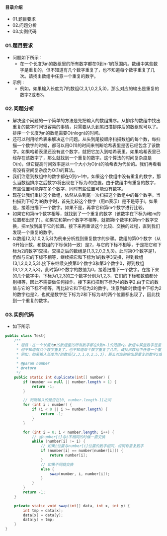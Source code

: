 #### 目录介绍
- 01.题目要求
- 02.问题分析
- 03.实例代码










### 01.题目要求
- 问题如下所示：
    - 在一个长度为n的数组里的所有数字都在0到n-1的范围内。数组中某些数字是重复的，但不知道有几个数字重复了，也不知道每个数字重复了几次。请找出数组中任意一个重复的数字。
- 示例 :
    - 例如，如果输入长度为7的数组{2,3,1,0,2,5,3}，那么对应的输出是重复的数字2或者3。




### 02.问题分析
- 解决这个问题的一个简单的方法是先把输入的数组排序。从排序的数组中找出重复的数字时间很容易的事情，只需要从头到尾扫描排序后的数组就可以了。排序一个长度为n的数组需要O(nlogn)的时间。 
- 还可以利用哈希表来解决这个问题。从头到尾按顺序扫描数组的每个数，每扫描一个数字的时候，都可以用O(1)的时间来判断哈希表里是否已经包含了该数字。如果哈希表里还没有这个数字，就把它加入到哈希表里。如果哈希表里已经存在该数字了，那么就找到一个重复的数字。这个算法的时间复杂度是O(n)，但它提高时间效率是以一个大小为O(n)的哈希表为代价的。我们再看看有没有空间复杂度为O(1)的算法。 
- 我们注意到数组中的数字都在0到n-1中。如果这个数组中没有重复的数字，那么当数组排序之后数字i将出现在下标为i的位置。由于数组中有重复的数字，有些位置可能存在多个数字，同时有些位置可能没有数字。 
- 现在让我们重排这个数组，依然从头到尾一次扫描这个数组中的每个数字。当扫描到下标为i的数字时，首先比较这个数字（用m表示）是不是等于i。如果是，接着扫描下一个数字。如果不是，再拿它和第m个数字进行比较。 
- 如果它和第m个数字相等，就找到了一个重复的数字（该数字在下标为i和m的位置都出现了）。如果它和第m个数字不相等，就把第i个数字和第m个数字交换，把m放到属于它的位置。接下来再重读这个比较、交换的过程，直到我们发现一个重复的数字。 
- 以数组{2,3,1,0,2,5,3}为例来分析找到重复数字的步骤。数组的第0个数字（从0开始计数，和数组的下标保持一致）是2，与它的下标不相等，于是把它和下标为2的数字1交换。交换之后的数组是{1,3,2,0,2,5,3}。此时第0个数字是1，仍然与它的下标不相等，继续把它和下标为1的数字3交换，得到数组{3,1,2,0,2,5,3}.接下来继续交换第0个数字3和第3个数字0，得到数组{0,1,2,3,2,5,3}。此时第0个数字的数值为0，接着扫描下一个数字。在接下来的几个数字中，下标为1,2,3的三个数字分别为1,2,3，它们的下标和数值都分别相等，因此不需要做任何操作。接下来扫描到下标为4的数字2.由于它的数值与它的下标不相等，再比较它和下标为2的数字。注意到此时数组中下标为2的数字也是2，也就是数字在下标为2和下标为4的两个位置都出现了，因此找到一个重复的数字。


### 03.实例代码
- 如下所示
```java
public class Test{
    /**
     * 题目：在一个长度为n的数组里的所有数字都在0到n-1的范围内。数组中某些数字是重复的，
     * 但不知道有几个数字重复了，也不知道每个数字重复了几次。请找出数组中任意一个重复的数字。
     * 例如，如果输入长度为7的数组{2,3,1,0,2,5,3}，那么对应的输出是重复的数字2或者。
     *
     * @param number
     * @return
     */
    public static int duplicate(int[] number) {
        if (number == null || number.length < 1) {
            return -1;
        }

        // 判断输入的是否在[0, number.length-1]之间
        for (int i : number) {
            if (i < 0 || i >= number.length) {
                return -1;
            }
        }

        for (int i = 0; i < number.length; i++) {
            // 当number[i]与i不相同的时候一直交换
            while (number[i] != i) {
                // 如果i位置与number[i]位置的数字相同，说明有重复数字
                if (number[i] == number[number[i]]) {
                    return number[i];
                }
                // 如果不同就交换
                else {
                    swap(number, i, number[i]);
                }
            }
        }
        return -1;
    }

    private static void swap(int[] data, int x, int y) {
        int tmp = data[x];
        data[x] = data[y];
        data[y] = tmp;
    }
}
```




